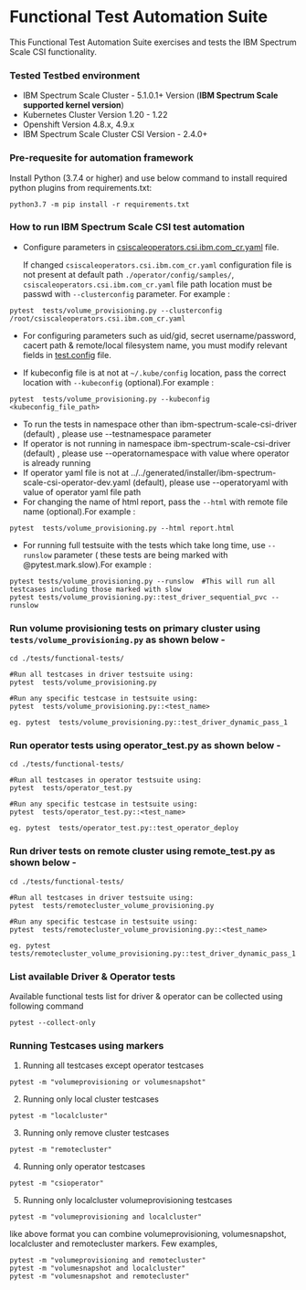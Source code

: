 # Functional Test Automation Suite

This Functional Test Automation Suite exercises and tests the IBM Spectrum Scale CSI functionality.

### Tested Testbed environment

- IBM Spectrum Scale Cluster - 5.1.0.1+ Version  (**IBM Spectrum Scale supported kernel version**)
- Kubernetes Cluster Version 1.20 - 1.22
- Openshift Version 4.8.x, 4.9.x
- IBM Spectrum Scale Cluster CSI Version - 2.4.0+

### Pre-requesite for automation framework

Install Python (3.7.4 or higher) and use below command to install required python plugins from requirements.txt:

``` 
python3.7 -m pip install -r requirements.txt
```

### How to run IBM Spectrum Scale CSI test automation

- Configure parameters in [csiscaleoperators.csi.ibm.com_cr.yaml](../../operator/config/samples/csiscaleoperators.csi.ibm.com_cr.yaml) file.


  If changed `csiscaleoperators.csi.ibm.com_cr.yaml` configuration file is not present at default path `./operator/config/samples/`, `csiscaleoperators.csi.ibm.com_cr.yaml` file path location must be passwd with `--clusterconfig` parameter. For example :
```
pytest  tests/volume_provisioning.py --clusterconfig /root/csiscaleoperators.csi.ibm.com_cr.yaml
```
- For configuring parameters such as uid/gid, secret username/password, cacert path & remote/local filesystem name, you must modify relevant fields in [test.config](./config/test.config) file.

- If kubeconfig file is at not at `~/.kube/config` location, pass the correct location with `--kubeconfig` (optional).For example :
```
pytest  tests/volume_provisioning.py --kubeconfig <kubeconfig_file_path>
```
- To run the tests in namespace other than ibm-spectrum-scale-csi-driver (default) , please use --testnamespace parameter 
- If operator is not running in namespace ibm-spectrum-scale-csi-driver (default) , please use --operatornamespace with value where operator is already running 
- If operator yaml file is not at ../../generated/installer/ibm-spectrum-scale-csi-operator-dev.yaml (default), please use --operatoryaml with value of operator yaml file path
- For changing the name of html report, pass the `--html` with remote file name (optional).For example :
```
pytest  tests/volume_provisioning.py --html report.html
```
- For running full testsuite with the tests which take long time, use `--runslow` parameter ( these tests are being marked with @pytest.mark.slow).For example :
```
pytest tests/volume_provisioning.py --runslow  #This will run all testcases including those marked with slow
pytest tests/volume_provisioning.py::test_driver_sequential_pvc --runslow
```
### Run volume provisioning tests on primary cluster using `tests/volume_provisioning.py` as shown below -
```
cd ./tests/functional-tests/

#Run all testcases in driver testsuite using:
pytest  tests/volume_provisioning.py

#Run any specific testcase in testsuite using:
pytest  tests/volume_provisioning.py::<test_name> 

eg. pytest  tests/volume_provisioning.py::test_driver_dynamic_pass_1 

```
                
### Run operator tests using operator_test.py as shown below -
```       
cd ./tests/functional-tests/

#Run all testcases in operator testsuite using:
pytest  tests/operator_test.py 

#Run any specific testcase in testsuite using:
pytest  tests/operator_test.py::<test_name> 

eg. pytest  tests/operator_test.py::test_operator_deploy 
```

### Run driver tests on remote cluster using remote_test.py as shown below -
```
cd ./tests/functional-tests/

#Run all testcases in driver testsuite using:
pytest  tests/remotecluster_volume_provisioning.py

#Run any specific testcase in testsuite using:
pytest  tests/remotecluster_volume_provisioning.py::<test_name> 

eg. pytest  tests/remotecluster_volume_provisioning.py::test_driver_dynamic_pass_1
```

### List available Driver & Operator tests 
Available functional tests list for driver & operator can be collected using following command
```
pytest --collect-only
```

### Running Testcases using markers
1. Running all testcases except operator testcases
```
pytest -m "volumeprovisioning or volumesnapshot"
```
2. Running only local cluster testcases
```
pytest -m "localcluster"
```
3. Running only remove cluster testcases
```
pytest -m "remotecluster"
```
4. Running only operator testcases
```
pytest -m "csioperator"
```
5. Running only localcluster volumeprovisioning testcases
```
pytest -m "volumeprovisioning and localcluster"
```
like above format you can combine volumeprovisioning, volumesnapshot, localcluster and remotecluster markers.
Few examples,
```
pytest -m "volumeprovisioning and remotecluster"
pytest -m "volumesnapshot and localcluster"
pytest -m "volumesnapshot and remotecluster"
```

